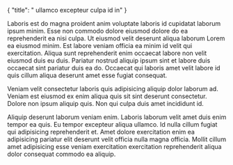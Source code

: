{
  "title": " ullamco excepteur culpa id in"
}

Laboris est do magna proident anim voluptate laboris id cupidatat laborum ipsum minim. Esse non commodo dolore eiusmod dolore do ea reprehenderit ea nisi culpa. Ut eiusmod velit deserunt aliqua laborum Lorem ea eiusmod minim. Est labore veniam officia ea minim id velit qui exercitation. Aliqua sunt reprehenderit enim occaecat labore non velit eiusmod duis eu duis. Pariatur nostrud aliquip ipsum sint et labore duis occaecat sint pariatur duis ea do. Occaecat qui laboris amet velit labore id quis cillum aliqua deserunt amet esse fugiat consequat.

Veniam velit consectetur laboris quis adipisicing aliquip dolor laborum ad. Veniam est eiusmod ex enim aliqua quis sit sint deserunt consectetur. Dolore non ipsum aliquip quis. Non qui culpa duis amet incididunt id.

Aliquip deserunt laborum veniam enim. Laboris laborum velit amet duis enim tempor ea quis. Eu tempor excepteur aliqua ullamco. Id nulla cillum fugiat qui adipisicing reprehenderit et. Amet dolore exercitation enim ea adipisicing pariatur elit deserunt velit officia nulla magna officia. Mollit cillum amet adipisicing esse veniam exercitation exercitation reprehenderit aliqua dolor consequat commodo ea aliquip.